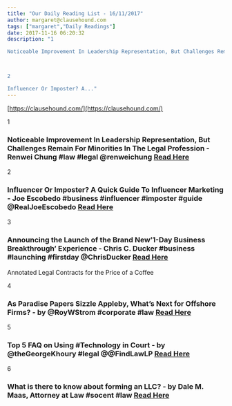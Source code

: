 ```yaml
---
title: "Our Daily Reading List - 16/11/2017"
author: margaret@clausehound.com
tags: ["margaret","Daily Readings"]
date: 2017-11-16 06:20:32
description: "1

Noticeable Improvement In Leadership Representation, But Challenges Remain For Minorities In The Legal Profession - Renwei Chung #law #legal @renweichung Read Here



2

Influencer Or Imposter? A..."
---
```


[https://clausehound.com/](https://clausehound.com/)

1

### Noticeable Improvement In Leadership Representation, But Challenges Remain For Minorities In The Legal Profession - Renwei Chung #law #legal @renweichung [Read Here](https://abovethelaw.com/2017/11/noticeable-improvement-in-leadership-representation-but-challenges-remain-for-minorities-in-the-legal-profession/)

2

### Influencer Or Imposter? A Quick Guide To Influencer Marketing - Joe Escobedo #business #influencer #imposter #guide @RealJoeEscobedo [Read Here](https://www.forbes.com/sites/joeescobedo/2017/11/11/influencer-or-imposter-a-quick-guide-to-influencer-marketing/#4748f92867f1)

3

### Announcing the Launch of the Brand New’1-Day Business Breakthrough’ Experience - Chris C. Ducker #business #launching #firstday @ChrisDucker [Read Here](http://www.chrisducker.com/1daybb-launch/)

Annotated Legal Contracts
for the Price of a Coffee

4

### As Paradise Papers Sizzle Appleby, What’s Next for Offshore Firms? - by @RoyWStrom #corporate #law [Read Here](https://goo.gl/bLN7Ai)

5

### Top 5 FAQ on Using #Technology in Court - by @theGeorgeKhoury #legal @@FindLawLP [Read Here](https://goo.gl/ztcevX)

6

### What is there to know about forming an LLC? - by Dale M. Maas, Attorney at Law #socent #law [Read Here](https://goo.gl/QpoH5F)